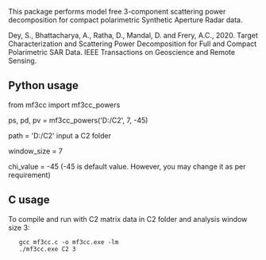 This package performs model free 3-component scattering power decomposition for compact polarimetric Synthetic Aperture Radar data.

Dey, S., Bhattacharya, A., Ratha, D., Mandal, D. and Frery, A.C., 2020. Target Characterization and Scattering Power Decomposition for Full and Compact Polarimetric SAR Data. IEEE Transactions on Geoscience and Remote Sensing.

## Python usage

from mf3cc import mf3cc_powers

ps, pd, pv = mf3cc_powers('D:/C2', 7, -45)

path = 'D:/C2' input a C2 folder

window_size = 7

chi_value = -45 (-45 is default value. However, you may change it as per requirement)

## C usage
To compile and run with C2 matrix data in C2 folder and analysis window size 3:
```
   gcc mf3cc.c -o mf3cc.exe -lm
   ./mf3cc.exe C2 3
```

